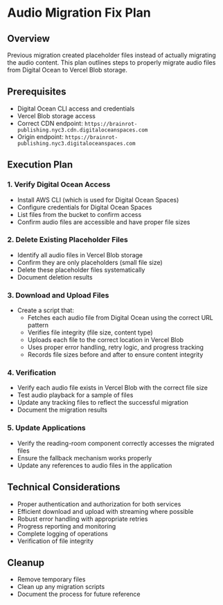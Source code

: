 # Audio Migration Fix Plan

## Overview
Previous migration created placeholder files instead of actually migrating the audio content. This plan outlines steps to properly migrate audio files from Digital Ocean to Vercel Blob storage.

## Prerequisites
- Digital Ocean CLI access and credentials 
- Vercel Blob storage access
- Correct CDN endpoint: `https://brainrot-publishing.nyc3.cdn.digitaloceanspaces.com`
- Origin endpoint: `https://brainrot-publishing.nyc3.digitaloceanspaces.com`

## Execution Plan

### 1. Verify Digital Ocean Access
- Install AWS CLI (which is used for Digital Ocean Spaces)
- Configure credentials for Digital Ocean Spaces
- List files from the bucket to confirm access
- Confirm audio files are accessible and have proper file sizes

### 2. Delete Existing Placeholder Files
- Identify all audio files in Vercel Blob storage
- Confirm they are only placeholders (small file size)
- Delete these placeholder files systematically
- Document deletion results

### 3. Download and Upload Files
- Create a script that:
  - Fetches each audio file from Digital Ocean using the correct URL pattern
  - Verifies file integrity (file size, content type)
  - Uploads each file to the correct location in Vercel Blob
  - Uses proper error handling, retry logic, and progress tracking
  - Records file sizes before and after to ensure content integrity

### 4. Verification
- Verify each audio file exists in Vercel Blob with the correct file size
- Test audio playback for a sample of files
- Update any tracking files to reflect the successful migration
- Document the migration results

### 5. Update Applications
- Verify the reading-room component correctly accesses the migrated files
- Ensure the fallback mechanism works properly 
- Update any references to audio files in the application

## Technical Considerations
- Proper authentication and authorization for both services
- Efficient download and upload with streaming where possible
- Robust error handling with appropriate retries
- Progress reporting and monitoring
- Complete logging of operations
- Verification of file integrity

## Cleanup
- Remove temporary files
- Clean up any migration scripts
- Document the process for future reference